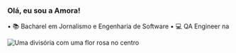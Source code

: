###  Olá, eu sou a Amora!

• 📚 Bacharel em Jornalismo e Engenharia de Software
• 💻 QA Engineer na 

![Uma divisória com uma flor rosa no centro](https://imagizer.imageshack.com/img924/2302/2iXiJg.png)


<!--
**amoralih/amoralih** is a ✨ _special_ ✨ repository because its `README.md` (this file) appears on your GitHub profile.

Here are some ideas to get you started:

- 🔭 I’m currently working on ...
- 🌱 I’m currently learning ...
- 👯 I’m looking to collaborate on ...
- 🤔 I’m looking for help with ...
- 💬 Ask me about ...
- 📫 How to reach me: ...
- 😄 Pronouns: ...
- ⚡ Fun fact: ...
-->

